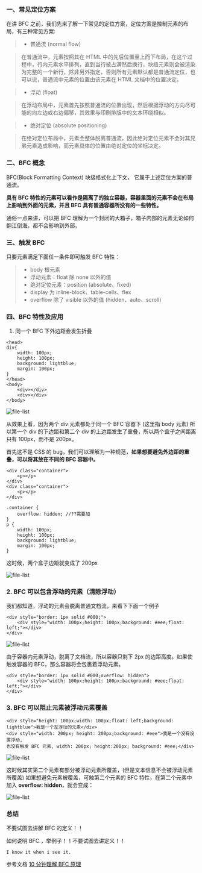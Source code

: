 ### 一、常见定位方案

在讲 BFC 之前，我们先来了解一下常见的定位方案，定位方案是控制元素的布局，有三种常见方案:

> - 普通流 (normal flow)

> 在普通流中，元素按照其在 HTML 中的先后位置至上而下布局，在这个过程中，行内元素水平排列，直到当行被占满然后换行，块级元素则会被渲染为完整的一个新行，除非另外指定，否则所有元素默认都是普通流定位，也可以说，普通流中元素的位置由该元素在 HTML 文档中的位置决定。

> - 浮动 (float)

> 在浮动布局中，元素首先按照普通流的位置出现，然后根据浮动的方向尽可能的向左边或右边偏移，其效果与印刷排版中的文本环绕相似。

> - 绝对定位 (absolute positioning)

> 在绝对定位布局中，元素会整体脱离普通流，因此绝对定位元素不会对其兄弟元素造成影响，而元素具体的位置由绝对定位的坐标决定。

### 二、BFC 概念

BFC(Block Formatting Context) 块级格式化上下文， 它属于上述定位方案的普通流。

**具有 BFC 特性的元素可以看作是隔离了的独立容器，容器里面的元素不会在布局上影响到外面的元素，并且 BFC 具有普通容器所没有的一些特性。**

通俗一点来讲，可以把 BFC 理解为一个封闭的大箱子，箱子内部的元素无论如何翻江倒海，都不会影响到外部。

### 三、触发 BFC

只要元素满足下面任一条件即可触发 BFC 特性：

> - body 根元素
> - 浮动元素：float 除 none 以外的值
> - 绝对定位元素：position (absolute、fixed)
> - display 为 inline-block、table-cells、flex
> - overflow 除了 visible 以外的值 (hidden、auto、scroll)

### 四、BFC 特性及应用

1. 同一个 BFC 下外边距会发生折叠

```
<head>
div{
    width: 100px;
    height: 100px;
    background: lightblue;
    margin: 100px;
}
</head>
<body>
    <div></div>
    <div></div>
</body>
```

![file-list](https://pic2.zhimg.com/80/v2-0a9ca8952c83141250a2d9002e6d2047_720w.png)

从效果上看，因为两个 div 元素都处于同一个 BFC 容器下 (这里指 body 元素) 所以第一个 div 的下边距和第二个 div 的上边距发生了重叠，所以两个盒子之间距离只有 100px，而不是 200px。

首先这不是 CSS 的 bug，我们可以理解为一种规范，**如果想要避免外边距的重叠，可以将其放在不同的 BFC 容器中。**

```
<div class="container">
    <p></p>
</div>
<div class="container">
    <p></p>
</div>
```

```
.container {
    overflow: hidden; //??需要加
}
p {
    width: 100px;
    height: 100px;
    background: lightblue;
    margin: 100px;
}
```

这时候，两个盒子边距就变成了 200px

![file-list](https://pic3.zhimg.com/80/v2-5b8d6e8b2b507352900c1ece00018855_720w.png)

### 2. BFC 可以包含浮动的元素（清除浮动）

我们都知道，浮动的元素会脱离普通文档流，来看下下面一个例子

```
<div style="border: 1px solid #000;">
    <div style="width: 100px;height: 100px;background: #eee;float: left;"></div>
</div>
```

![file-list](https://pic3.zhimg.com/80/v2-371eb702274af831df909b2c55d6a14b_720w.png)

由于容器内元素浮动，脱离了文档流，所以容器只剩下 2px 的边距高度。如果使触发容器的 BFC，那么容器将会包裹着浮动元素。

```
<div style="border: 1px solid #000;overflow: hidden">
    <div style="width: 100px;height: 100px;background: #eee;float: left;"></div>
</div>
```

### 3. BFC 可以阻止元素被浮动元素覆盖

```
<div style="height: 100px;width: 100px;float: left;background: lightblue">我是一个左浮动的元素</div>
<div style="width: 200px; height: 200px;background: #eee">我是一个没有设置浮动,
也没有触发 BFC 元素, width: 200px; height:200px; background: #eee;</div>
```

![file-list](https://picb.zhimg.com/80/v2-dd3e636d73682140bf4a781bcd6f576b_720w.png)

这时候其实第二个元素有部分被浮动元素所覆盖，(但是文本信息不会被浮动元素所覆盖) 如果想避免元素被覆盖，可触第二个元素的 BFC 特性，在第二个元素中加入 **overflow: hidden**，就会变成：

![file-list](https://pic4.zhimg.com/80/v2-5ebd48f09fac875f0bd25823c76ba7fa_720w.png)

### 总结

不要试图去讲解 BFC 的定义！！

如何说明 BFC ，举例子！！不要试图去讲定义！！

```
I know it when i see it.
```

参考文档 [10 分钟理解 BFC 原理](https://zhuanlan.zhihu.com/p/25321647)
